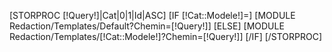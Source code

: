 [STORPROC [!Query!]|Cat|0|1|Id|ASC]
	[IF [!Cat::Modele!]=]
		[MODULE Redaction/Templates/Default?Chemin=[!Query!]]
	[ELSE]
		[MODULE Redaction/Templates/[!Cat::Modele!]?Chemin=[!Query!]]
	[/IF]
[/STORPROC]

